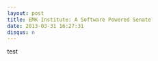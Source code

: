 ```yaml
---
layout: post
title: EMK Institute: A Software Powered Senate
date: 2013-03-31 16:27:31
disqus: n
---
```


test
